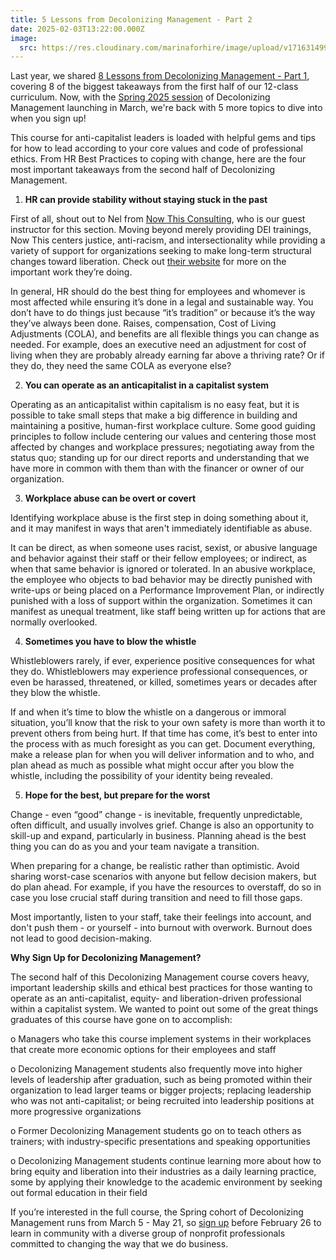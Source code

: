 ```yaml
---
title: 5 Lessons from Decolonizing Management - Part 2
date: 2025-02-03T13:22:00.000Z
image:
  src: https://res.cloudinary.com/marinaforhire/image/upload/v1716314999/tech-life-remote-life_kg5qwk.png
---
```

Last year, we shared [8 Lessons from Decolonizing Management - Part 1](https://newcoyote.com/post/2024-05-21-eight-biggest-take-aways-from-my-management-training/), covering 8 of the biggest takeaways from the first half of our 12-class curriculum. Now, with the [Spring 2025 session](https://decolonizing.management/) of Decolonizing Management launching in March, we're back with 5 more topics to dive into when you sign up!

This course for anti-capitalist leaders is loaded with helpful gems and tips for how to lead according to your core values and code of professional ethics. From HR Best Practices to coping with change, here are the four most important takeaways from the second half of Decolonizing Management.

1. **HR can provide stability without staying stuck in the past**

First of all, shout out to Nel from [Now This Consulting](https://www.nowthisconsulting.com/), who is our guest instructor for this section. Moving beyond merely providing DEI trainings, Now This centers justice, anti-racism, and intersectionality while providing a variety of support for organizations seeking to make long-term structural changes toward liberation. Check out [their website](https://www.nowthisconsulting.com/) for more on the important work they’re doing.

In general, HR should do the best thing for employees and whomever is most affected while ensuring it’s done in a legal and sustainable way. You don’t have to do things just because “it’s tradition” or because it’s the way they’ve always been done. Raises, compensation, Cost of Living Adjustments (COLA), and benefits are all flexible things you can change as needed. For example, does an executive need an adjustment for cost of living when they are probably already earning far above a thriving rate? Or if they do, they need the same COLA as everyone else?

2. **You can operate as an anticapitalist in a capitalist system**

Operating as an anticapitalist within capitalism is no easy feat, but it is possible to take small steps that make a big difference in building and maintaining a positive, human-first workplace culture. Some good guiding principles to follow include centering our values and centering those most affected by changes and workplace pressures; negotiating away from the status quo; standing up for our direct reports and understanding that we have more in common with them than with the financer or owner of our organization. 

3. **Workplace abuse can be overt or covert**

Identifying workplace abuse is the first step in doing something about it, and it may manifest in ways that aren't immediately identifiable as abuse. 

It can be direct, as when someone uses racist, sexist, or abusive language and behavior against their staff or their fellow employees; or indirect, as when that same behavior is ignored or tolerated. In an abusive workplace, the employee who objects to bad behavior may be directly punished with write-ups or being placed on a Performance Improvement Plan, or indirectly punished with a loss of support within the organization. Sometimes it can manifest as unequal treatment, like staff being written up for actions that are normally overlooked. 

4. **Sometimes you have to blow the whistle**

Whistleblowers rarely, if ever, experience positive consequences for what they do. Whistleblowers may experience professional consequences, or even be harassed, threatened, or killed, sometimes years or decades after they blow the whistle.

If and when it’s time to blow the whistle on a dangerous or immoral situation, you’ll know that the risk to your own safety is more than worth it to prevent others from being hurt. If that time has come, it’s best to enter into the process with as much foresight as you can get. Document everything, make a release plan for when you will deliver information and to who, and plan ahead as much as possible what might occur after you blow the whistle, including the possibility of your identity being revealed.

5. **Hope for the best, but prepare for the worst**

Change - even “good” change -  is inevitable, frequently unpredictable, often difficult, and usually involves grief. Change is also an opportunity to skill-up and expand, particularly in business. Planning ahead is the best thing you can do as you and your team navigate a transition. 

When preparing for a change, be realistic rather than optimistic. Avoid sharing worst-case scenarios with anyone but fellow decision makers, but do plan ahead. For example, if you have the resources to overstaff, do so in case you lose crucial staff during transition and need to fill those gaps.

Most importantly, listen to your staff, take their feelings into account, and don't push them - or yourself - into burnout with overwork. Burnout does not lead to good decision-making.

**Why Sign Up for Decolonizing Management?**

The second half of this Decolonizing Management course covers heavy, important leadership skills and ethical best practices for those wanting to operate as an anti-capitalist, equity- and liberation-driven professional within a capitalist system. We wanted to point out some of the great things graduates of this course have gone on to accomplish:

o	Managers who take this course implement systems in their workplaces that create more economic options for their employees and staff 

o	Decolonizing Management students also frequently move into higher levels of leadership after graduation, such as being promoted within their organization to lead larger teams or bigger projects; replacing leadership who was not anti-capitalist; or being recruited into leadership positions at more progressive organizations

o	Former Decolonizing Management students go on to teach others as trainers; with industry-specific presentations and speaking opportunities

o	Decolonizing Management students continue learning more about how to bring equity and liberation into their industries as a daily learning practice, some by applying their knowledge to the academic environment by seeking out formal education in their field



 If you’re interested in the full course, the Spring cohort of Decolonizing Management runs from March 5 - May 21, so [sign up](https://decolonizing.management/) before February 26 to learn in community with a diverse group of nonprofit professionals committed to changing the way that we do business.
